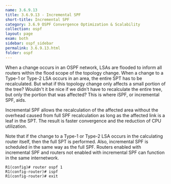 ```yaml
---
name: 3.6.9.13
title: 3.6.9.13 - Incremental SPF
short-title: Incremental SPF
category: 3.6.9 OSPF Convergence Optimization & Scalability
collection: ospf
layout: page
exam: both
sidebar: ospf_sidebar
permalink: 3.6.9.13.html
folder: ospf
---
```

When a change occurs in an OSPF network, LSAs are flooded to inform all routers within the flood scope of the topology change. When a change to a Type-1 or Type-2 LSA occurs in an area, the entire SPT has to be recalculated. But what if this topology change only affects a small portion of the tree? Wouldn't it be nice if we didn't have to recalculate the entire tree, but only the portion that was affected? This is where iSPF, or incremental SPF, aids.

Incremental SPF allows the recalculation of the affected area without the overhead caused from full SPF recalculation as long as the affected link is a leaf in the SPT. The result is faster convergence and the reduction of CPU utilization.


Note that if the change to a Type-1 or Type-2 LSA occurs in the calculating router itself, then the full SPT is performed. Also, incremental SPF is scheduled in the same way as the full SPF. Routers enabled with incremental SPF and routers not enabled with incremental SPF can function in the same internetwork.
```
R1(config)# router ospf 1
R1(config-router)# ispf
R1(config-router)# exit
```
